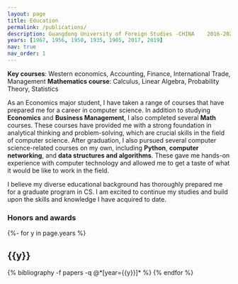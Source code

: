```yaml
---
layout: page
title: Education
permalink: /publications/
description: Guangdong University of Foreign Studies -CHINA    2016-2020  <br>Bachelor of Economics | GAP 3.35/4
years: [1967, 1956, 1950, 1935, 1905, 2017, 2019]
nav: true
nav_order: 1
---
```


<b>Key courses</b>: Western economics, Accounting, Finance, International Trade, Management
<b>Mathematics course</b>: Calculus, Linear Algebra, Probability Theory, Statistics

As an Economics major student, I have taken a range of courses that have prepared me for a career in computer science. In addition to studying <b>Economics</b> and <b>Business Management</b>, I also completed several <b>Math</b> courses. These courses have provided me with a strong foundation in analytical thinking and problem-solving, which are crucial skills in the field of computer science.
After graduation, I also pursued several computer science-related courses on my own, including <b>Python</b>, <b>computer networking</b>, and <b>data structures and algorithms</b>. These gave me hands-on experience with computer technology and allowed me to get a taste of what it would be like to work in the field.

I believe my diverse educational background has thoroughly prepared me for a graduate program in CS. I am excited to continue my studies and build upon the skills and knowledge I have acquired to date.

<h3>Honors and awards</h3>

<!-- _pages/publications.md -->
<div class="publications">

{%- for y in page.years %}
  <h2 class="year">{{y}}</h2>
  {% bibliography -f papers -q @*[year={{y}}]* %}
{% endfor %}

</div>
